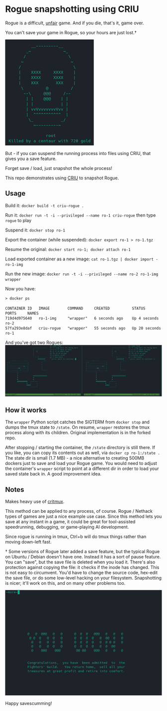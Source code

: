 # Rogue snapshotting using CRIU

Rogue is a difficult, [unfair](img/unfair.png) game. And if you die, that's it, game over. 

You can't save your game in Rogue, so your hours are just lost.†

![rogue game over screen](img/dead_screen.png)

But - if you can suspend the running process into files using CRIU, that gives you a save feature. 

Forget save / load, just snapshot the whole process! 

This repo demonstrates using [CRIU](https://criu.org/Main_Page) to snapshot Rogue.

## Usage

Build it: `docker build -t criu-rogue .`

Run it: `docker run -t -i --privileged --name ro-1 criu-rogue` then type `rogue` to play

Suspend it: `docker stop ro-1`

Export the container (while suspended): `docker export ro-1 > ro-1.tgz` 

Resume the original: `docker start ro-1; docker attach ro-1`

Load exported container as a new image: `cat ro-1.tgz | docker import - ro-1-img`

Run the new image: `docker run -t -i --privileged --name ro-2 ro-1-img wrapper`

Now you have:

```
> docker ps

CONTAINER ID   IMAGE        COMMAND     CREATED          STATUS          PORTS     NAMES
719d4d975640   ro-1-img     "wrapper"   6 seconds ago    Up 4 seconds              ro-2
57fa293e8daf   criu-rogue   "wrapper"   55 seconds ago   Up 20 seconds             ro-1
```

And you've got two Rogues:
![two copies of the same rogue game](img/double-rogue.png)

## How it works

The `wrapper` Python script catches the SIGTERM from `docker stop` and dumps the tmux state to `/state`. On resume, `wrapper` restores the tmux process along with its children. Original implementation is in the forked repo.

After stopping / starting the container, the `/state` directory is still there. If you like, you can copy its contents out as well, via `docker cp ro-1:/state .` The state dir is small (1.7 MB) - a nice alternative to creating 500MB dockers just to save and load your Rogue game. You would need to adjust the container's `wrapper` script to point at a different dir in order to load your saved state back in. A good improvement idea.

## Notes

Makes heavy use of [critmux](https://github.com/jpetazzo/critmux).

This method can be applied to any process, of course. Rogue / Nethack types of games are just a nice example use case. Since this method lets you save at any instant in a game, it could be great for tool-assisted speedrunning, debugging, or game-playing AI development.

Since rogue is running in tmux, Ctrl+b will do tmux things rather than moving down-left fast.

† Some versions of Rogue later added a save feature, but the typical Rogue on Ubuntu / Debian doesn't have one. Instead it has a sort of pause feature. You can "save", but the save file is deleted when you load it. There's also protection against copying the file: it checks if the inode has changed. This is not easy to circumvent. You'd have to change the source code, hex-edit the save file, or do some low-level hacking on your filesystem. Snapshotting is nicer; it'll work on this, and on many other problems too.

![rogue win screen](img/win.png)

Happy savescumming!
